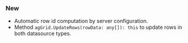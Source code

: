### New
- Automatic row id computation by server configuration.
- Method `agGrid.UpdateRows(rowData: any[]): this` to update rows in both datasource types.